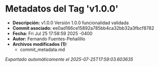 # Metadatos del Tag 'v1.0.0'

- **Descripción:** v1.0.0          Versión 1.0.0 funcionalidad validada
- **Commit asociado:** ee0ad166ce15892a785bb4ca32bb32a3fbcf8782
- **Fecha:** Fri Jul 25 17:58:59 2025 -0400
- **Autor:** Fernando Fuentes-Peñailillo
- **Archivos modificados (1):**
  - commit_metadata.md

*Exportado automáticamente el 2025-07-25T17:59:03.603635*
